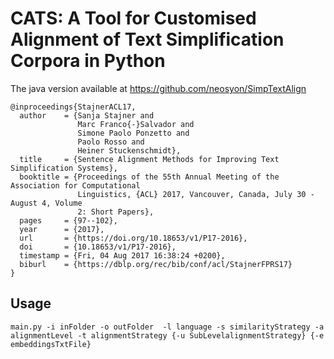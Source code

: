 # CATS: A Tool for Customised Alignment of Text Simplification Corpora in Python
The java version available at https://github.com/neosyon/SimpTextAlign
```
@inproceedings{StajnerACL17,
  author    = {Sanja Stajner and
               Marc Franco{-}Salvador and
               Simone Paolo Ponzetto and
               Paolo Rosso and
               Heiner Stuckenschmidt},
  title     = {Sentence Alignment Methods for Improving Text Simplification Systems},
  booktitle = {Proceedings of the 55th Annual Meeting of the Association for Computational
               Linguistics, {ACL} 2017, Vancouver, Canada, July 30 - August 4, Volume
               2: Short Papers},
  pages     = {97--102},
  year      = {2017},
  url       = {https://doi.org/10.18653/v1/P17-2016},
  doi       = {10.18653/v1/P17-2016},
  timestamp = {Fri, 04 Aug 2017 16:38:24 +0200},
  biburl    = {https://dblp.org/rec/bib/conf/acl/StajnerFPRS17}
}
```

## Usage

```
main.py -i inFolder -o outFolder  -l language -s similarityStrategy -a alignmentLevel -t alignmentStrategy {-u SubLevelalignmentStrategy} {-e embeddingsTxtFile}
